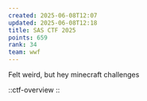 ```yaml
---
created: 2025-06-08T12:07
updated: 2025-06-08T12:18
title: SAS CTF 2025
points: 659
rank: 34
team: wwf
---
```


Felt weird, but hey minecraft challenges

::ctf-overview
::
